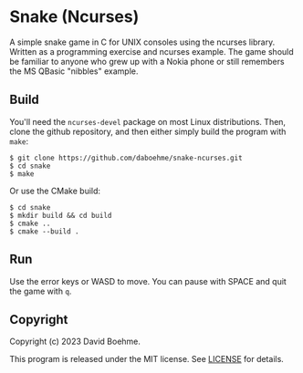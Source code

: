 Snake (Ncurses)
===============

A simple snake game in C for UNIX consoles using the ncurses library.
Written as a programming exercise and ncurses example.
The game should be familiar to anyone who grew up with a Nokia phone
or still remembers the MS QBasic "nibbles" example.

Build
---------------

You'll need the `ncurses-devel` package on most Linux distributions.
Then, clone the github repository, and then either simply build the
program with `make`:

    $ git clone https://github.com/daboehme/snake-ncurses.git
    $ cd snake
    $ make

Or use the CMake build:

    $ cd snake
    $ mkdir build && cd build
    $ cmake ..
    $ cmake --build .

Run
---------------

Use the error keys or WASD to move. You can pause with SPACE and quit
the game with `q`.

Copyright
---------------

Copyright (c) 2023 David Boehme.

This program is released under the MIT license. See [LICENSE](LICENSE) for
details.